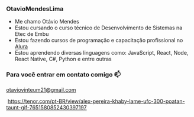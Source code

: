 ### OtavioMendesLima

- Me chamo Otávio Mendes 
- Estou cursando o curso técnico de Desenvolvimento de Sistemas na Etec de Embu
- Estou fazendo cursos de programação e capacitação profissional no [Alura](https://cursos.alura.com.br)
- Estou aprendendo diversas linguagens como: JavaScript, React, Node, React Native, C#, Python e entre outras

### Para você entrar em contato comigo 📫

otaviovinteum21@gmail.com

![]()
https://tenor.com/pt-BR/view/alex-pereira-khaby-lame-ufc-300-poatan-taunt-gif-7651580852430397197
